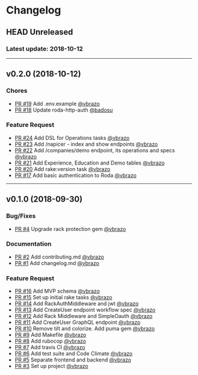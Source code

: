 # Changelog

## HEAD Unreleased
### Latest update: 2018-10-12

------------------------------------------------------------------------------
## v0.2.0 (2018-10-12)

### Chores
- [PR #19](https://github.com/napice/napice-api/pull/19) Add .env.example [@vbrazo](https://github.com/vbrazo)
- [PR #18](https://github.com/napice/napice-api/pull/18) Update roda-http-auth [@badosu](https://github.com/badosu)

### Feature Request
- [PR #24](https://github.com/napice/napice-api/pull/24) Add DSL for Operations tasks [@vbrazo](https://github.com/vbrazo)
- [PR #23](https://github.com/napice/napice-api/pull/23) Add /napicer - index and show endpoints [@vbrazo](https://github.com/vbrazo)
- [PR #22](https://github.com/napice/napice-api/pull/22) Add /companies/demo endpoint, its operations and specs [@vbrazo](https://github.com/vbrazo)
- [PR #21](https://github.com/napice/napice-api/pull/21) Add Experience, Education and Demo tables [@vbrazo](https://github.com/vbrazo)
- [PR #20](https://github.com/napice/napice-api/pull/20) Add rake:version task [@vbrazo](https://github.com/vbrazo)
- [PR #17](https://github.com/napice/napice-api/pull/17) Add basic authentication to Roda [@vbrazo](https://github.com/vbrazo)

------------------------------------------------------------------------------
## v0.1.0 (2018-09-30)

### Bug/Fixes
- [PR #4](https://github.com/napice/napice-api/pull/4) Upgrade rack protection gem [@vbrazo](https://github.com/vbrazo)

### Documentation
- [PR #2](https://github.com/napice/napice-api/pull/2) Add contributing.md [@vbrazo](https://github.com/vbrazo)
- [PR #1](https://github.com/napice/napice-api/pull/1) Add changelog.md [@vbrazo](https://github.com/vbrazo)

### Feature Request
- [PR #16](https://github.com/napice/napice-api/pull/16) Add MVP schema [@vbrazo](https://github.com/vbrazo)
- [PR #15](https://github.com/napice/napice-api/pull/15) Set up initial rake tasks [@vbrazo](https://github.com/vbrazo)
- [PR #14](https://github.com/napice/napice-api/pull/14) Add RackAuthMiddleware and jwt [@vbrazo](https://github.com/vbrazo)
- [PR #13](https://github.com/napice/napice-api/pull/13) Add CreateUser endpoint workflow spec [@vbrazo](https://github.com/vbrazo)
- [PR #12](https://github.com/napice/napice-api/pull/12) Add Rack Middleware and SimpleOauth [@vbrazo](https://github.com/vbrazo)
- [PR #11](https://github.com/napice/napice-api/pull/11) Add CreateUser GraphQL endpoint [@vbrazo](https://github.com/vbrazo)
- [PR #10](https://github.com/napice/napice-api/pull/10) Remove tilt and colorize. Add puma gem [@vbrazo](https://github.com/vbrazo)
- [PR #9](https://github.com/napice/napice-api/pull/9) Add Makefile [@vbrazo](https://github.com/vbrazo)
- [PR #8](https://github.com/napice/napice-api/pull/8) Add rubocop [@vbrazo](https://github.com/vbrazo)
- [PR #7](https://github.com/napice/napice-api/pull/7) Add travis CI [@vbrazo](https://github.com/vbrazo)
- [PR #6](https://github.com/napice/napice-api/pull/6) Add test suite and Code Climate [@vbrazo](https://github.com/vbrazo)
- [PR #5](https://github.com/napice/napice-api/pull/5) Separate frontend and backend [@vbrazo](https://github.com/vbrazo)
- [PR #3](https://github.com/napice/napice-api/pull/3) Set up project [@vbrazo](https://github.com/vbrazo)
